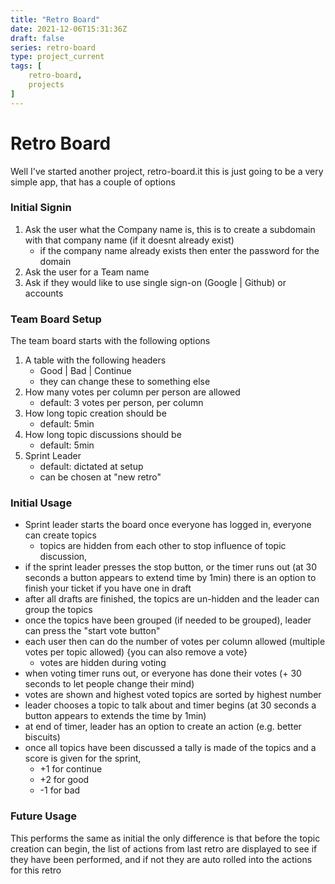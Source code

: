 ```yaml
---
title: "Retro Board"
date: 2021-12-06T15:31:36Z
draft: false
series: retro-board
type: project_current
tags: [
	retro-board,
	projects
]
---
```


# Retro Board
Well I've started another project, retro-board.it this is just going to be a very simple app, that has a couple of options

### Initial Signin
1. Ask the user what the Company name is, this is to create a subdomain with that company name (if it doesnt already exist)
	- if the company name already exists then enter the password for the domain
2. Ask the user for a Team name
3. Ask if they would like to use single sign-on (Google | Github) or accounts

### Team Board Setup
The team board starts with the following options

1. A table with the following headers
	- Good | Bad | Continue
	- they can change these to something else
2. How many votes per column per person are allowed 
	- default: 3 votes per person, per column
3. How long topic creation should be 
	- default: 5min
4. How long topic discussions should be 
	- default: 5min
5. Sprint Leader
	- default: dictated at setup
	- can be chosen at "new retro"

### Initial Usage
- Sprint leader starts the board once everyone has logged in, everyone can create topics 
	- topics are hidden from each other to stop influence of topic discussion,
- if the sprint leader presses the stop button, or the timer runs out (at 30 seconds a button appears to extend time by 1min) there is an option to finish your ticket if you have one in draft
- after all drafts are finished, the topics are un-hidden and the leader can group the topics
- once the topics have been grouped (if needed to be grouped), leader can press the "start vote button"
- each user then can do the number of votes per column allowed (multiple votes per topic allowed) {you can also remove a vote} 
	- votes are hidden during voting
- when voting timer runs out, or everyone has done their votes (+ 30 seconds to let people change their mind)
- votes are shown and highest voted topics are sorted by highest number
- leader chooses a topic to talk about and timer begins (at 30 seconds a button appears to extends the time by 1min)
- at end of timer, leader has an option to create an action (e.g. better biscuits)
- once all topics have been discussed a tally is made of the topics and a score is given for the sprint, 
	- +1 for continue
	- +2 for good 
	- -1 for bad

### Future Usage
This performs the same as initial the only difference is that before the topic creation can begin, the list of actions from last retro are displayed to see if they have been performed, and if not they are auto rolled into the actions for this retro

